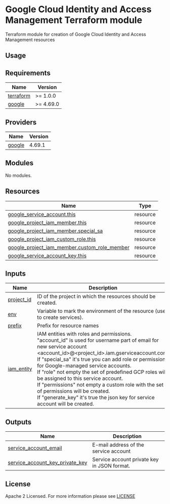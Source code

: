 # Google Cloud Identity and Access Management Terraform module
Terraform module for creation of Google Cloud Identity and Access Management resources

## Usage

<!-- BEGIN_TF_DOCS -->
## Requirements
| Name                                                                      | Version   |
|---------------------------------------------------------------------------|-----------|
| <a name="requirement_terraform"></a> [terraform](#requirement\_terraform) | >= 1.0.0  |
| <a name="requirement_google"></a> [google](#requirement\_google)          | >= 4.69.0 |

## Providers
| Name                                                       | Version |
|------------------------------------------------------------|---------|
| <a name="provider_google"></a> [google](#provider\_google) | 4.69.1  |

## Modules
No modules.

## Resources
| Name                                                                                                                                                                        | Type     |
|-----------------------------------------------------------------------------------------------------------------------------------------------------------------------------|----------|
| [google_service_account.this](https://registry.terraform.io/providers/hashicorp/google/latest/docs/resources/google_service_account)                                        | resource |
| [google_project_iam_member.this](https://registry.terraform.io/providers/hashicorp/google/latest/docs/resources/google_project_iam#google_project_iam_member)               | resource |
| [google_project_iam_member.special_sa](https://registry.terraform.io/providers/hashicorp/google/latest/docs/resources/google_project_iam#google_project_iam_member)         | resource |
| [google_project_iam_custom_role.this](https://registry.terraform.io/providers/hashicorp/google/latest/docs/resources/google_project_iam_custom_role)                        | resource |
| [google_project_iam_member.custom_role_member](https://registry.terraform.io/providers/hashicorp/google/latest/docs/resources/google_project_iam#google_project_iam_member) | resource |
| [google_service_account_key.this](https://registry.terraform.io/providers/hashicorp/google/latest/docs/resources/google_service_account_key)                                | resource |

## Inputs
| Name                                                               | Description                                                                                                                                                                                                                                                                                                                                                                                                                                                                                                                                        | Type     | Default                                                                                                                                                                                                                           | Required |
|--------------------------------------------------------------------|----------------------------------------------------------------------------------------------------------------------------------------------------------------------------------------------------------------------------------------------------------------------------------------------------------------------------------------------------------------------------------------------------------------------------------------------------------------------------------------------------------------------------------------------------|----------|-----------------------------------------------------------------------------------------------------------------------------------------------------------------------------------------------------------------------------------|:--------:|
| <a name="input_project_id"></a> [project\_id](#input\_project\_id) | ID of the project in which the resources should be created.                                                                                                                                                                                                                                                                                                                                                                                                                                                                                        | `string` | n/a                                                                                                                                                                                                                               |   yes    |
| <a name="input_env"></a> [env](#input\_env)                        | Variable to mark the environment of the resource (used to create services).                                                                                                                                                                                                                                                                                                                                                                                                                                                                        | `string` | n/a                                                                                                                                                                                                                               |   yes    |
| <a name="input_prefix"></a> [prefix](#input\_prefix)               | Prefix for resource names                                                                                                                                                                                                                                                                                                                                                                                                                                                                                                                          | `string` | ""                                                                                                                                                                                                                                |    no    |
| <a name="input_iam_entity"></a> [iam\_entity](#input\_iam\_entity) | IAM entities with roles and permissions.<br>"account_id" is used for username part of email for new service account <account_id>@<project_id>.iam.gserviceaccount.com.<br>If "special_sa" it's true you can add role or permission for Google-managed service accounts.<br>If "role" not empty the set of predefined GCP roles will be assigned to this service account.<br>If "permissions" not empty a custom role with the set of permissions will be created.<br>If "generate_key" it's true the json key for service account will be created. | `object` | <pre>({<br>  account_id = string<br>  display_name = optional(string)<br>  special_sa = optional(bool)<br>  role = optional(set(string))<br>  permissions  = optional(set(string))<br>  generate_key = optional(bool)<br>})</pre> |    no    |

## Outputs
| Name                                                                                                                                    | Description                                 |
|-----------------------------------------------------------------------------------------------------------------------------------------|---------------------------------------------|
| <a name="output_service_account_email"></a> [service\_account\_email](#output\_service\_account\_email)                                 | E-mail address of the service account       |
| <a name="output_service_account_key_private_key"></a> [service\_account\_key\_private_key](#output\_service\_account\_key\_private_key) | Service account private key in JSON format. |

<!-- END_TF_DOCS -->

## License
Apache 2 Licensed. For more information please see [LICENSE](https://github.com/data-platform-hq/terraform-google-cloud-iam/blob/main/LICENSE)

